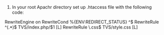 1. In your root Apachr directory set up .htaccess file with the following code:

<IfModule mod_rewrite.c>
RewriteEngine on
RewriteCond %{ENV:REDIRECT_STATUS} ^$
RewriteRule ^(.*)$ TVS/index.php/$1 [L]
RewriteRule \.css$ TVS/style.css [L]
</IfModule>
